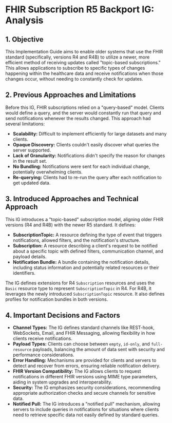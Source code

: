 # FHIR Subscription R5 Backport IG: Analysis

## 1. Objective

This Implementation Guide aims to enable older systems that use the FHIR standard (specifically, versions R4 and R4B) to utilize a newer, more efficient method of receiving updates called "topic-based subscriptions." This allows applications to subscribe to specific types of changes happening within the healthcare data and receive notifications when those changes occur, without needing to constantly check for updates.

## 2. Previous Approaches and Limitations

Before this IG, FHIR subscriptions relied on a "query-based" model. Clients would define a query, and the server would constantly run that query and send notifications whenever the results changed. This approach had several limitations:

* **Scalability:** Difficult to implement efficiently for large datasets and many clients.
* **Opaque Discovery:** Clients couldn't easily discover what queries the server supported.
* **Lack of Granularity:** Notifications didn't specify the reason for changes in the result set.
* **No Bundling:** Notifications were sent for each individual change, potentially overwhelming clients.
* **Re-querying:** Clients had to re-run the query after each notification to get updated data.

## 3. Introduced Approaches and Technical Approach

This IG introduces a "topic-based" subscription model, aligning older FHIR versions (R4 and R4B) with the newer R5 standard.  It defines:

* **SubscriptionTopic:** A resource defining the type of event that triggers notifications, allowed filters, and the notification's structure.
* **Subscription:** A resource describing a client's request to be notified about a specific topic with defined filters, communication channel, and payload details.
* **Notification Bundle:** A bundle containing the notification details, including status information and potentially related resources or their identifiers.

The IG defines extensions for R4 `Subscription` resources and uses the `Basic` resource type to represent `SubscriptionTopic` in R4.  For R4B, it leverages the newly introduced `SubscriptionTopic` resource. It also defines profiles for notification bundles in both versions.

## 4. Important Decisions and Factors

* **Channel Types:** The IG defines standard channels like REST-hook, WebSockets, Email, and FHIR Messaging, allowing flexibility in how clients receive notifications.
* **Payload Types:** Clients can choose between `empty`, `id-only`, and `full-resource` payloads, balancing the amount of data sent with security and performance considerations.
* **Error Handling:** Mechanisms are provided for clients and servers to detect and recover from errors, ensuring reliable notification delivery.
* **FHIR Version Compatibility:**  The IG allows clients to request notifications in different FHIR versions using MIME type parameters, aiding in system upgrades and interoperability.
* **Security:**  The IG emphasizes security considerations, recommending appropriate authorization checks and secure channels for sensitive data.
* **Notified Pull:**  The IG introduces a "notified pull" mechanism, allowing servers to include queries in notifications for situations where clients need to retrieve specific data not easily defined by standard queries. 
